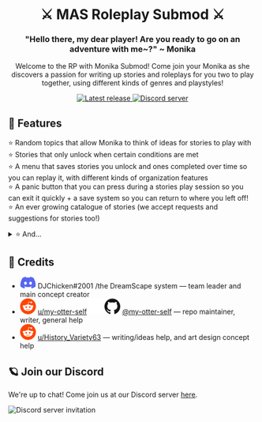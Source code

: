 <h1 align="center">⚔️ MAS Roleplay Submod ⚔️</h1>
<h3 align="center">"Hello there, my dear player! Are you ready to go on an adventure with me~?" ~ Monika</h3>
<p align="center">Welcome to the RP with Monika Submod! Come join your Monika as she discovers a passion for writing up stories and roleplays for you two to play together, using different kinds of genres and playstyles!</p>
<p align="center">
  <a href="https://github.com/my-otter-self/otters-MAS-smol-submods/releases/latest">
    <img alt="Latest release" src="https://img.shields.io/github/v/release/my-otter-self/otters-MAS-submods">
  </a>
  <a href="https://discord.gg/Tx23rczN8N">
    <img alt="Discord server" src="https://discordapp.com/api/guilds/957814201311694870/widget.png?style=shield">
  </a>
</p>

## 🌟 Features

⭐ Random topics that allow Monika to think of ideas for stories to play with <br>
⭐ Stories that only unlock when certain conditions are met <br>
⭐ A menu that saves stories you unlock and ones completed over time so you can replay it, with different kinds of organization features <br>
⭐ A panic button that you can press during a stories play session so you can exit it quickly + a save system so you can return to where you left off! <br>
⭐ An ever growing catalogue of stories (we accept requests and suggestions for stories too!) <br>
<details><summary>⭐ And...</summary> a set of stories that only appear when at low affection, showing Monika's feelings overtime </details>

## 🌙 Credits

  * ![discord](.github/icons/discord.svg) DJChicken#2001 /the DreamScape system
  — team leader and main concept creator
  * ![reddit](.github/icons/reddit.svg) [u/my-otter-self](https://reddit.com/u/my-otter-self)
  ![github](.github/icons/github-light.svg#gh-dark-mode-only)![github](.github/icons/github-dark.svg#gh-light-mode-only) [@my-otter-self](https://github.com/my-otter-self)
  — repo maintainer, writer, general help
  * ![reddit](.github/icons/reddit.svg) [u/History_Variety63](https://reddit.com/u/History_Variety63)
  — writing/ideas help, and art design concept help

## 🪐 Join our Discord

We're up to chat! Come join us at our Discord server [here](https://discord.gg/Tx23rczN8N).

![Discord server invitation](https://discordapp.com/api/guilds/957814201311694870/widget.png?style=banner3)
